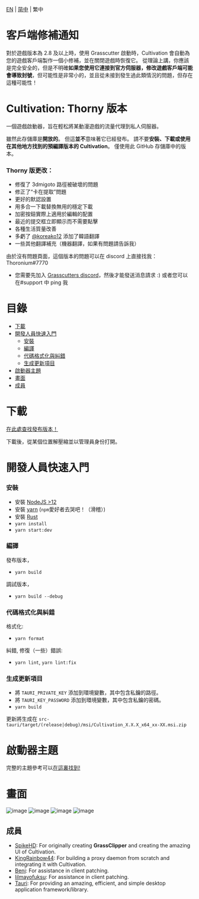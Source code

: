 [EN](README.md) | [简中](README_zh-CN.md) | 繁中

# 客戶端修補通知

對於遊戲版本為 2.8 及以上時，使用 Grasscutter 啟動時，Cultivation 會自動為您的遊戲客戶端製作一個小修補，並在關閉遊戲時恢復它。 從理論上講，你應該是完全安全的，但是不明確**如果您使用它連接到官方伺服器，修改遊戲客戶端可能會導致封號**，但可能性是非常小的，並且從未接到發生過此類情況的問題，但存在這種可能性！

# Cultivation: Thorny 版本

一個遊戲啟動器，旨在輕松將某動漫遊戲的流量代理到私人伺服器。

雖然此存儲庫是**開放的**。 但這**並不**意味著它已經發布。
請不要**安裝、下載或使用在其他地方找到的預編譯版本的 Cultivation**。 僅使用此 GitHub 存儲庫中的版本。

### Thorny 版更改：
 
  - 修復了 3dmigoto 路徑被破壞的問題
  - 修正了“卡在提取”問題
  - 更好的默認設置
  - 用多合一下載替換無用的穩定下載
  - 加密按鈕實際上適用於編輯的配置
  - 最近的提交框立即顯示而不需要點擊
  - 各種生活質量改善
  - 多虧了 [@koreako12](https://github.com/koreako12) 添加了韓語翻譯
  - 一些其他翻譯補充（機器翻譯，如果有問題請告訴我）
 
  由於沒有問題頁面，這個版本的問題可以在 discord 上直接找我：Thoronium#7770
   - 您需要先加入 [Grasscutters discord](https://discord.gg/grasscutter)，然後才能發送消息請求 :) 或者您可以在#support 中 ping 我

# 目錄

- [下載](#下載)
- [開發人員快速入門](#開發人員快速入門)
  - [安裝](#安裝)
  - [編譯](#編譯)
  - [代碼格式化與糾錯](#代碼格式化與糾錯)
  - [生成更新項目](#生成更新項目)
- [啟動器主題](#啟動器主題)
- [畫面](#畫面)
- [成員](#成員)

# 下載

[在此處查找發布版本！](https://github.com/Grasscutters/Cultivation/releases)

下載後，從某個位置解壓縮並以管理員身份打開。

# 開發人員快速入門

### 安裝

- 安裝 [NodeJS >12](https://nodejs.org/en/)
- 安裝 [yarn](https://classic.yarnpkg.com/lang/en/docs/install) (`npm`愛好者去哭吧！（滑稽）)
- 安裝 [Rust](https://www.rust-lang.org/tools/install)
- `yarn install`
- `yarn start:dev`

### 編譯

發布版本，

- `yarn build`

調試版本，

- `yarn build --debug`

### 代碼格式化與糾錯

格式化:

- `yarn format`

糾錯, 修復（一些）錯誤:

- `yarn lint`, `yarn lint:fix`

### 生成更新項目

- 將 `TAURI_PRIVATE_KEY` 添加到環境變數，其中包含私鑰的路徑。
- 將 `TAURI_KEY_PASSWORD` 添加到環境變數，其中包含私鑰的密碼。
- `yarn build`

更新將生成在 `src-tauri/target/(release|debug)/msi/Cultivation_X.X.X_x64_xx-XX.msi.zip`

# 啟動器主題

完整的主題參考可以[在這裏找到!](/THEMES.md)

# 畫面

![image](https://user-images.githubusercontent.com/107363768/221495236-ca1e2f2e-0f85-4765-a5f3-8bdcea299612.png)
![image](https://user-images.githubusercontent.com/107363768/221495246-ea309640-f866-4f50-bda8-f9d916380f92.png)
![image](https://user-images.githubusercontent.com/107363768/221495249-5a1aac39-9e8a-4244-9642-72c2e7be8a69.png)
![image](https://user-images.githubusercontent.com/107363768/221495254-ffbfc24e-ef5d-4e72-9068-a02132381dcc.png)

## 成員

- [SpikeHD](https://github.com/SpikeHD): For originally creating **GrassClipper** and creating the amazing UI of Cultivation.
- [KingRainbow44](https://github.com/KingRainbow44): For building a proxy daemon from scratch and integrating it with Cultivation.
- [Benj](https://github.com/4Benj): For assistance in client patching.
- [lilmayofuksu](https://github.com/lilmayofuksu): For assistance in client patching.
- [Tauri](https://tauri.app): For providing an amazing, efficient, and simple desktop application framework/library.
